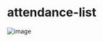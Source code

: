 # attendance-list

![image](https://user-images.githubusercontent.com/94721925/205283533-56a59842-6cfe-4a09-9825-db04dfe8299a.png)
